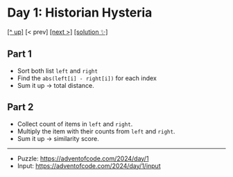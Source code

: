 # Day 1: Historian Hysteria

[[^ up]](../../README.asciidoc) [< prev] [[next >]](../day-02/README.MD) [[solution ✨]](solve.py)

<!-- article begin -->

## Part 1

- Sort both list `left` and `right`
- Find the `abs(left[i] - right[i])` for each index
- Sum it up → total distance.

## Part 2

- Collect count of items in `left` and `right`.
- Multiply the item with their counts from `left` and `right`.
- Sum it up → similarity score.

<!-- article end -->

---

* Puzzle: https://adventofcode.com/2024/day/1
* Input: https://adventofcode.com/2024/day/1/input
